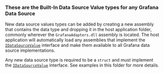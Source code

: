 ### These are the Built-In Data Source Value types for any Grafana Data Source

New data source values types can be added by creating a new assembly that contains the data type and dropping it in the host application folder, commonly wherever the `GrafanaAdapters.dll` assembly is located. The host application will automatically load any assemblies that implement the [`IDataSourceValue`](../IDataSourceValue.cs) interface and make them available to all Grafana data source implementations.

Any new data source type is required to be a `struct` and must implement the [`IDataSourceValue`](../IDataSourceValue.cs) interface. See examples in this folder for more details.